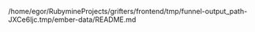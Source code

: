/home/egor/RubymineProjects/grifters/frontend/tmp/funnel-output_path-JXCe6ljc.tmp/ember-data/README.md